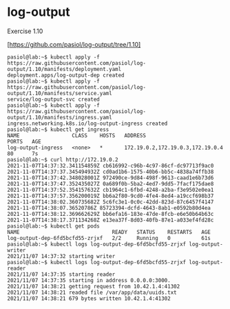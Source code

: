 # log-output

Exercise 1.10

[https://github.com/pasiol/log-output/tree/1.10]

    pasiol@lab:~$ kubectl apply -f https://raw.githubusercontent.com/pasiol/log-output/1.10/manifests/deployment.yaml
    deployment.apps/log-output-dep created
    pasiol@lab:~$ kubectl apply -f https://raw.githubusercontent.com/pasiol/log-output/1.10/manifests/service.yaml
    service/log-output-svc created
    pasiol@lab:~$ kubectl apply -f https://raw.githubusercontent.com/pasiol/log-output/1.10/manifests/ingress.yaml
    ingress.networking.k8s.io/log-output-ingress created
    pasiol@lab:~$ kubectl get ingress
    NAME                 CLASS    HOSTS   ADDRESS                            PORTS   AGE
    log-output-ingress   <none>   *       172.19.0.2,172.19.0.3,172.19.0.4   80      7s
    pasiol@lab:~$ curl http://172.19.0.2
    2021-11-07T14:37:32.341154859Z cb616992-c96b-4c97-86cf-dc97713f9ac0
    2021-11-07T14:37:37.345494932Z cd0ad1b6-1575-40b6-bb5c-4838a74ffb38
    2021-11-07T14:37:42.348028001Z 972490ce-9d84-498f-9613-caad1e6b73d6
    2021-11-07T14:37:47.352435027Z 0a689f0b-5ba2-4ed7-9dd5-7facf175dae8
    2021-11-07T14:37:52.354157632Z cb1964c1-6fbd-4248-a2ba-f3e9502e0ea1
    2021-11-07T14:37:57.356200019Z bb6a2f80-9cd0-4fe4-8ed4-a19ccf698b37
    2021-11-07T14:38:02.360735682Z 5c6fc3e1-0c0c-42dd-823d-87c6457f4147
    2021-11-07T14:38:07.36520786Z 85723394-dcfd-4643-8ab1-e0592b80d4ea
    2021-11-07T14:38:12.369662629Z bb6efa16-183e-47de-8fcb-e6e50b64b63c
    2021-11-07T14:38:17.371134268Z e13ea37f-8d03-40fb-87e1-a033ef4fd28c
    pasiol@lab:~$ kubectl get pods
    NAME                              READY   STATUS    RESTARTS   AGE
    log-output-dep-6fd5bcfd55-zrjxf   2/2     Running   0          61s
    pasiol@lab:~$ kubectl logs log-output-dep-6fd5bcfd55-zrjxf log-output-writer
    2021/11/07 14:37:32 starting writer
    pasiol@lab:~$ kubectl logs log-output-dep-6fd5bcfd55-zrjxf log-output-reader
    2021/11/07 14:37:35 starting reader
    2021/11/07 14:37:35 starting in address 0.0.0.0:3000.
    2021/11/07 14:38:21 getting request from 10.42.1.4:41302
    2021/11/07 14:38:21 readed file /var/app/data/uuids.txt
    2021/11/07 14:38:21 679 bytes written 10.42.1.4:41302



